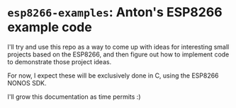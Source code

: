 # `esp8266-examples`: Anton's ESP8266 example code

I'll try and use this repo as a way to come up with ideas for interesting small projects
based on the ESP8266, and then figure out how to implement code to demonstrate those
project ideas.

For now, I expect these will be exclusively done in C, using the ESP8266 NONOS SDK.

I'll grow this documentation as time permits :)


